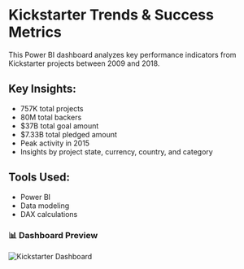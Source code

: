 # Kickstarter Trends & Success Metrics

This Power BI dashboard analyzes key performance indicators from Kickstarter projects between 2009 and 2018.

## Key Insights:
- 757K total projects
- 80M total backers
- $37B total goal amount
- $7.33B total pledged amount
- Peak activity in 2015
- Insights by project state, currency, country, and category

## Tools Used:
- Power BI
- Data modeling
- DAX calculations


### 📊 Dashboard Preview

![Kickstarter Dashboard](./kickstarter_dashboard.jpg)


